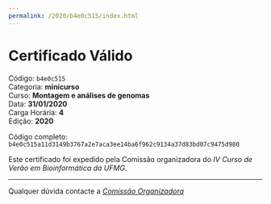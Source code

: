 ```yaml
---
permalink: /2020/b4e0c515/index.html
---
```


# Certificado Válido

Código: `b4e0c515`<br>
Categoria: **minicurso**<br>
Curso: **Montagem e análises de genomas**<br>
Data: **31/01/2020**<br>
Carga Horária: **4**<br>
Edição: **2020**<br>


Código completo: `b4e0c515a11d3149b3767a2e7aca3ee14ba6f962c9134a37d83bd07c9475d980`


Este certificado foi expedido pela Comissão organizadora do *IV Curso de Verão em Bioinformática da UFMG*.

----

Qualquer dúvida contacte a [_Comissão Organizadora_](<mailto:cursobioinfoufmg@gmail.com$subject=[Certificados]>)

